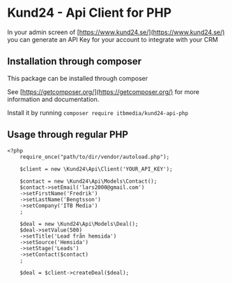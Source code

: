 Kund24 - Api Client for PHP
========================================

In your admin screen of [https://www.kund24.se/](https://www.kund24.se/) you can generate an API Key for your account to integrate with your CRM


Installation through composer
--------------------

This package can be installed through composer

See [https://getcomposer.org/](https://getcomposer.org/) for more information and documentation.

Install it by running `composer require itbmedia/kund24-api-php`

Usage through regular PHP
--------------------

```
<?php 
	require_once("path/to/dir/vendor/autoload.php");

	$client = new \Kund24\Api\Client('YOUR_API_KEY');
	
	$contact = new \Kund24\Api\Models\Contact();
	$contact->setEmail('lars2000@gmail.com')
	->setFirstName('Fredrik')
	->setLastName('Bengtsson')
	->setCompany('ITB Media')
	;

	$deal = new \Kund24\Api\Models\Deal();
	$deal->setValue(500)
	->setTitle('Lead från hemsida')
	->setSource('Hemsida')
	->setStage('Leads')
	->setContact($contact)
	;

	$deal = $client->createDeal($deal);
```